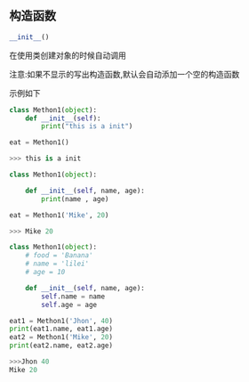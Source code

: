 ## 构造函数

```py
__init__()
```

在使用类创建对象的时候自动调用

注意:如果不显示的写出构造函数,默认会自动添加一个空的构造函数

示例如下

```py
class Methon1(object):
    def __init__(self):
        print("this is a init")

eat = Methon1()

>>> this is a init
```

```py
class Methon1(object):

    def __init__(self, name, age):
        print(name , age)

eat = Methon1('Mike', 20)

>>> Mike 20
```

```py
class Methon1(object):
    # food = 'Banana'
    # name = 'lilei'
    # age = 10

    def __init__(self, name, age):
        self.name = name
        self.age = age

eat1 = Methon1('Jhon', 40)
print(eat1.name, eat1.age)
eat2 = Methon1('Mike', 20)
print(eat2.name, eat2.age)

>>>Jhon 40
Mike 20
```



